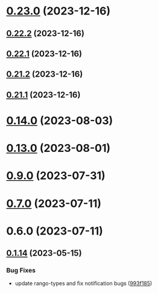 # [0.23.0](https://github.com/yeager-eren/rango-client/compare/provider-taho@0.22.2...provider-taho@0.23.0) (2023-12-16)



## [0.22.2](https://github.com/yeager-eren/rango-client/compare/provider-taho@0.22.1...provider-taho@0.22.2) (2023-12-16)



## [0.22.1](https://github.com/yeager-eren/rango-client/compare/provider-taho@0.21.2...provider-taho@0.22.1) (2023-12-16)



## [0.21.2](https://github.com/yeager-eren/rango-client/compare/provider-taho@0.21.1-next.68...provider-taho@0.21.2) (2023-12-16)



## [0.21.1](https://github.com/yeager-eren/rango-client/compare/provider-taho@0.22.0...provider-taho@0.21.1) (2023-12-16)



# [0.14.0](https://github.com/rango-exchange/rango-client/compare/provider-taho@0.13.0...provider-taho@0.14.0) (2023-08-03)



# [0.13.0](https://github.com/rango-exchange/rango-client/compare/provider-taho@0.12.0...provider-taho@0.13.0) (2023-08-01)



# [0.9.0](https://github.com/rango-exchange/rango-client/compare/provider-taho@0.8.0...provider-taho@0.9.0) (2023-07-31)



# [0.7.0](https://github.com/rango-exchange/rango-client/compare/provider-taho@0.6.0...provider-taho@0.7.0) (2023-07-11)



# 0.6.0 (2023-07-11)



## [0.1.14](https://github.com/rango-exchange/rango-client/compare/provider-taho@0.1.13...provider-taho@0.1.14) (2023-05-15)


### Bug Fixes

* update rango-types and fix notification bugs ([993f185](https://github.com/rango-exchange/rango-client/commit/993f185e0b8c5e5e15a2c65ba2d85d1f9c8daa90))



